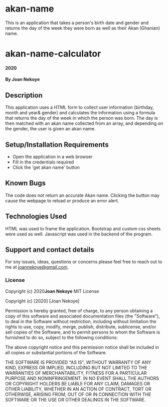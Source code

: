 # akan-name
This is an application that takes a person's birth date and gender and returns the day of the week they were born as well as their Akan (Ghanian) name.
# akan-name-calculator
#### 2020
#### By **Joan Nekoye**
## Description
This application uses a HTML form to collect user information (birthday, month and year& gender) and calculates the information using a formula that returns the day of the week in which the person was born. The day is then matched with an akan name collected from an array, and depending on the gender, the user is given an akan name. 
## Setup/Installation Requirements
* Open the application in a web browser
* Fill in the credentials required
* Click the 'get akan name' button

## Known Bugs
The code does not return an accurate Akan name. Clicking the button may cause the webpage to reload or produce an error alert.
## Technologies Used
HTML was used to frame the application. Bootstrap and custom css sheets were used as well. Javascript was used in the backend of the program.
## Support and contact details
For sny issues, ideas, questions or concerns please feel free to reach out to me at joannekoye@gmail.com.
### License
Copyright (c) 2020**Joan Nekoye**
MIT License

Copyright (c) [2020] [Joan Nekoye]

Permission is hereby granted, free of charge, to any person obtaining a copy
of this software and associated documentation files (the "Software"), to deal
in the Software without restriction, including without limitation the rights
to use, copy, modify, merge, publish, distribute, sublicense, and/or sell
copies of the Software, and to permit persons to whom the Software is
furnished to do so, subject to the following conditions:

The above copyright notice and this permission notice shall be included in all
copies or substantial portions of the Software.

THE SOFTWARE IS PROVIDED "AS IS", WITHOUT WARRANTY OF ANY KIND, EXPRESS OR
IMPLIED, INCLUDING BUT NOT LIMITED TO THE WARRANTIES OF MERCHANTABILITY,
FITNESS FOR A PARTICULAR PURPOSE AND NONINFRINGEMENT. IN NO EVENT SHALL THE
AUTHORS OR COPYRIGHT HOLDERS BE LIABLE FOR ANY CLAIM, DAMAGES OR OTHER
LIABILITY, WHETHER IN AN ACTION OF CONTRACT, TORT OR OTHERWISE, ARISING FROM,
OUT OF OR IN CONNECTION WITH THE SOFTWARE OR THE USE OR OTHER DEALINGS IN THE
SOFTWARE.
